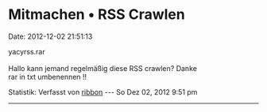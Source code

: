Mitmachen • RSS Crawlen
=======================

Date: 2012-12-02 21:51:13

yacyrss.rar\
\
Hallo kann jemand regelmäßig diese RSS crawlen? Danke\
rar in txt umbenennen !!

Statistik: Verfasst von
[ribbon](http://forum.yacy-websuche.de/memberlist.php?mode=viewprofile&u=193)
--- So Dez 02, 2012 9:51 pm

------------------------------------------------------------------------
